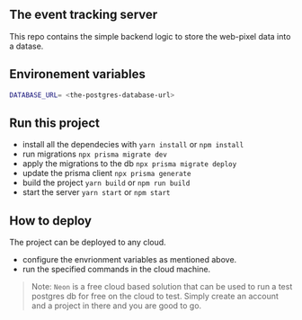 ## The event tracking server

This repo contains the simple backend logic to store the web-pixel data into a datase.

## Environement variables

```sh
DATABASE_URL= <the-postgres-database-url>
```

## Run this project

- install all the dependecies with `yarn install` or `npm install`
- run migrations `npx prisma migrate dev`
- apply the migrations to the db `npx prisma migrate deploy`
- update the prisma client `npx prisma generate`
- build the project `yarn build` or `npm run build`
- start the server `yarn start` or `npm start`

## How to deploy 

The project can be deployed to any cloud.

- configure the envrionment variables as mentioned above.
- run the specified commands in the cloud machine. 

> Note: `Neon` is a free cloud based solution that can be used to run a test postgres db for free on the cloud to test. Simply create an account and a project in there and you are good to go.
